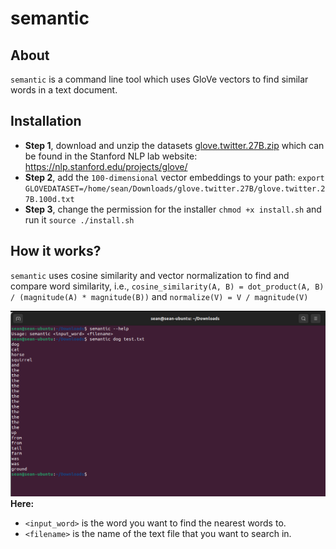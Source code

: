 # semantic

## About

`semantic` is a command line tool which uses GloVe vectors to find similar words in a text document.


## Installation

- **Step 1**, download and unzip the datasets [glove.twitter.27B.zip](https://nlp.stanford.edu/data/glove.twitter.27B.zip) which can be found in the Stanford NLP lab website: https://nlp.stanford.edu/projects/glove/
- **Step 2**, add the `100-dimensional` vector embeddings to your path: `export GLOVEDATASET=/home/sean/Downloads/glove.twitter.27B/glove.twitter.27B.100d.txt`
- **Step 3**, change the permission for the installer `chmod +x install.sh` and run it `source ./install.sh`

## How it works?
`semantic` uses cosine similarity and vector normalization to find and compare word similarity, i.e., `cosine_similarity(A, B) = dot_product(A, B) / (magnitude(A) * magnitude(B))` and `normalize(V) = V / magnitude(V)`

![Untitled](screenshots/Untitled.png)
**Here:**
- `<input_word>` is the word you want to find the nearest words to.
- `<filename>` is the name of the text file that you want to search in.